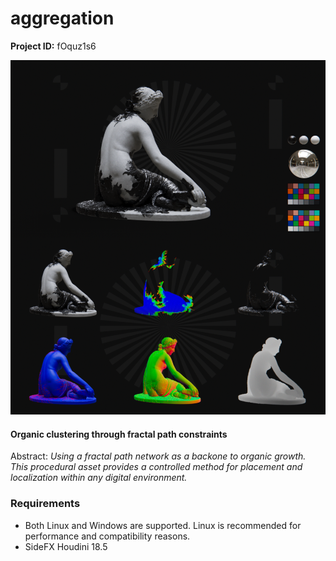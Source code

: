 # aggregation

**Project ID:** fOquz1s6

![alt text](https://github.com/epochlab/aggregation/blob/main/sample.png)

#### Organic clustering through fractal path constraints
Abstract: *Using a fractal path network as a backone to organic growth. This procedural asset provides a controlled method for placement and localization within any digital environment.*

### Requirements
- Both Linux and Windows are supported. Linux is recommended for performance and compatibility reasons.
- SideFX Houdini 18.5
